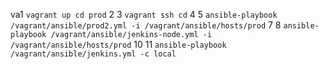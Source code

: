 va1 `vagrant up cd prod`
2
3 `vagrant ssh cd`
4
5 ```ansible-playbook /vagrant/ansible/prod2.yml -i /vagrant/ansible/hosts/prod```
7
8 ```ansible-playbook /vagrant/ansible/jenkins-node.yml -i /vagrant/ansible/hosts/prod```
10
11 ```ansible-playbook /vagrant/ansible/jenkins.yml -c local```


